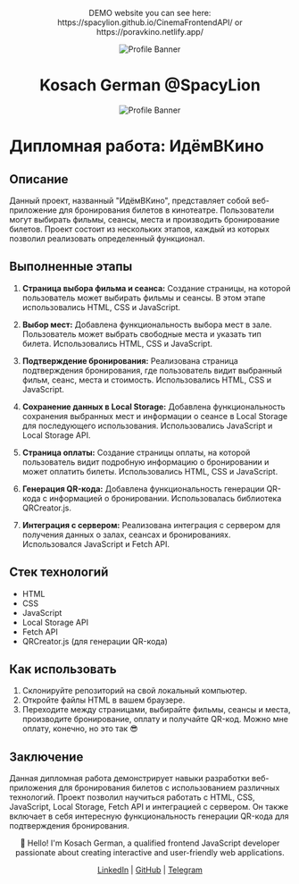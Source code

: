 <p align="center">
DEMO website you can see here: 
https://spacylion.github.io/CinemaFrontendAPI/
or
https://poravkino.netlify.app/

</p>
<p align="center">
  <img src="https://www.codewars.com/users/Spacylion/badges/micro" alt="Profile Banner" />
</p>

<h1 align="center">Kosach German  @SpacyLion</h1>

<p align="center">
  <img src="https://sartoshigob.mypinata.cloud/ipfs/QmRxDRGTZMS9uy5wbNvKLuzXrenXpH285WGtci4E3SdDxL?_gl=1*x123te*_ga*MTA0NTE5ODg1NC4xNjg5Njk4ODcy*_ga_5RMPXG14TE*MTY4OTY5ODg3MS4xLjEuMTY4OTY5ODg4NC40Ny4wLjA." alt="Profile Banner" />
</p>

# Дипломная работа: ИдёмВКино

## Описание

Данный проект, названный "ИдёмВКино", представляет собой веб-приложение для бронирования билетов в кинотеатре. Пользователи могут выбирать фильмы, сеансы, места и производить бронирование билетов. Проект состоит из нескольких этапов, каждый из которых позволил реализовать определенный функционал.

## Выполненные этапы

1. **Страница выбора фильма и сеанса:** Создание страницы, на которой пользователь может выбирать фильмы и сеансы. В этом этапе использовались HTML, CSS и JavaScript.

2. **Выбор мест:** Добавлена функциональность выбора мест в зале. Пользователь может выбрать свободные места и указать тип билета. Использовались HTML, CSS и JavaScript.

3. **Подтверждение бронирования:** Реализована страница подтверждения бронирования, где пользователь видит выбранный фильм, сеанс, места и стоимость. Использовались HTML, CSS и JavaScript.

4. **Сохранение данных в Local Storage:** Добавлена функциональность сохранения выбранных мест и информации о сеансе в Local Storage для последующего использования. Использовались JavaScript и Local Storage API.

5. **Страница оплаты:** Создание страницы оплаты, на которой пользователь видит подробную информацию о бронировании и может оплатить билеты. Использовались HTML, CSS и JavaScript.

6. **Генерация QR-кода:** Добавлена функциональность генерации QR-кода с информацией о бронировании. Использовалась библиотека QRCreator.js.

7. **Интеграция с сервером:** Реализована интеграция с сервером для получения данных о залах, сеансах и бронированиях. Использовался JavaScript и Fetch API.

## Стек технологий

- HTML
- CSS
- JavaScript
- Local Storage API
- Fetch API
- QRCreator.js (для генерации QR-кода)

## Как использовать

1. Склонируйте репозиторий на свой локальный компьютер.
2. Откройте файлы HTML в вашем браузере.
3. Переходите между страницами, выбирайте фильмы, сеансы и места, производите бронирование, оплату и получайте QR-код. Можно мне оплату, конечно, но это так 😎

## Заключение

Данная дипломная работа демонстрирует навыки разработки веб-приложения для бронирования билетов с использованием различных технологий. Проект позволил научиться работать с HTML, CSS, JavaScript, Local Storage, Fetch API и интеграцией с сервером. Он также включает в себя интересную функциональность генерации QR-кода для подтверждения бронирования.

<p align="center">👋 Hello! I'm Kosach German, a qualified frontend JavaScript developer passionate about creating interactive and user-friendly web applications.</p>

<p align="center">
  <a href="https://www.linkedin.com/in/german-kosach-376848214/">LinkedIn</a> | <a href="https://github.com/Spacylion">GitHub</a> | <a href="https://t.me/SpacyDAO">Telegram</a>
</p>
